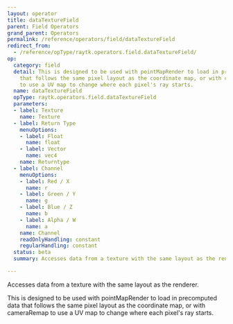 ```yaml
---
layout: operator
title: dataTextureField
parent: Field Operators
grand_parent: Operators
permalink: /reference/operators/field/dataTextureField
redirect_from:
  - /reference/opType/raytk.operators.field.dataTextureField/
op:
  category: field
  detail: This is designed to be used with pointMapRender to load in precomputed data
    that follows the same pixel layout as the coordinate map, or with cameraRemap
    to use a UV map to change where each pixel's ray starts.
  name: dataTextureField
  opType: raytk.operators.field.dataTextureField
  parameters:
  - label: Texture
    name: Texture
  - label: Return Type
    menuOptions:
    - label: Float
      name: float
    - label: Vector
      name: vec4
    name: Returntype
  - label: Channel
    menuOptions:
    - label: Red / X
      name: r
    - label: Green / Y
      name: g
    - label: Blue / Z
      name: b
    - label: Alpha / W
      name: a
    name: Channel
    readOnlyHandling: constant
    regularHandling: constant
  status: beta
  summary: Accesses data from a texture with the same layout as the renderer.

---
```



Accesses data from a texture with the same layout as the renderer.

This is designed to be used with pointMapRender to load in precomputed data that follows the same pixel layout as the coordinate map, or with cameraRemap to use a UV map to change where each pixel's ray starts.